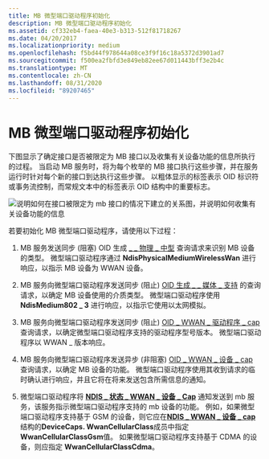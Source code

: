 ```yaml
---
title: MB 微型端口驱动程序初始化
description: MB 微型端口驱动程序初始化
ms.assetid: cf332eb4-faea-40e3-b313-512f81718267
ms.date: 04/20/2017
ms.localizationpriority: medium
ms.openlocfilehash: f5bd44f978644a08ce3f9f16c18a5372d3901ad7
ms.sourcegitcommit: f500ea2fbfd3e849eb82ee67d011443bff3e2b4c
ms.translationtype: MT
ms.contentlocale: zh-CN
ms.lasthandoff: 08/31/2020
ms.locfileid: "89207465"
---
```

# <a name="mb-miniport-driver-initialization"></a>MB 微型端口驱动程序初始化


下图显示了确定接口是否被限定为 MB 接口以及收集有关设备功能的信息所执行的过程。 当启动 MB 服务时，将为每个枚举的 MB 接口执行这些步骤，并在服务运行时针对每个新的接口到达执行这些步骤。 以粗体显示的标签表示 OID 标识符或事务流控制，而常规文本中的标签表示 OID 结构中的重要标志。

![说明如何在接口被限定为 mb 接口的情况下建立的关系图，并说明如何收集有关设备功能的信息](images/wwandriverinitproc.png)

若要初始化 MB 微型端口驱动程序，请使用以下过程：

1.  MB 服务发送同步 (阻塞) OID 生成 [ \_ \_ 物理 \_ 中型](./oid-gen-physical-medium.md) 查询请求来识别 MB 设备的类型。 微型端口驱动程序通过 **NdisPhysicalMediumWirelessWan** 进行响应，以指示 MB 设备为 WWAN 设备。

2.  MB 服务向微型端口驱动程序发送同步 (阻止) [OID 生成 \_ \_ 媒体 \_ 支持](./oid-gen-media-supported.md) 的查询请求，以确定 MB 设备使用的介质类型。 微型端口驱动程序使用 **NdisMedium802 \_ 3** 进行响应，以指示它使用以太网模拟。

3.  MB 服务向微型端口驱动程序发送同步 (阻止) [OID \_ WWAN \_ 驱动程序 \_ cap](./oid-wwan-driver-caps.md) 查询请求，以确定微型端口驱动程序支持的驱动程序型号版本。 微型端口驱动程序以 WWAN \_ 版本响应。

4.  MB 服务向微型端口驱动程序发送异步 (非阻塞) [OID \_ WWAN \_ 设备 \_ cap](./oid-wwan-device-caps.md) 查询请求，以确定 MB 设备的功能。 微型端口驱动程序使用其收到请求的临时确认进行响应，并且它将在将来发送包含所需信息的通知。

5.  微型端口驱动程序将 [**NDIS \_ 状态 \_ WWAN \_ 设备 \_ Cap**](./ndis-status-wwan-device-caps.md) 通知发送到 mb 服务，该服务指示微型端口驱动程序支持的 mb 设备的功能。 例如，如果微型端口驱动程序支持基于 GSM 的设备，则它应在[**NDIS \_ WWAN \_ 设备 \_ cap**](/windows-hardware/drivers/ddi/ndiswwan/ns-ndiswwan-_ndis_wwan_device_caps)结构的**DeviceCaps. WwanCellularClass**成员中指定**WwanCellularClassGsm**值。 如果微型端口驱动程序支持基于 CDMA 的设备，则应指定 **WwanCellularClassCdma**。

 

